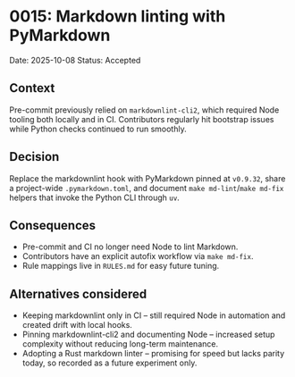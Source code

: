 # 0015: Markdown linting with PyMarkdown

Date: 2025-10-08
Status: Accepted

## Context

Pre-commit previously relied on `markdownlint-cli2`, which required Node tooling
both locally and in CI. Contributors regularly hit bootstrap issues while Python
checks continued to run smoothly.

## Decision

Replace the markdownlint hook with PyMarkdown pinned at `v0.9.32`, share a
project-wide `.pymarkdown.toml`, and document `make md-lint`/`make md-fix`
helpers that invoke the Python CLI through `uv`.

## Consequences

* Pre-commit and CI no longer need Node to lint Markdown.
* Contributors have an explicit autofix workflow via `make md-fix`.
* Rule mappings live in `RULES.md` for easy future tuning.

## Alternatives considered

* Keeping markdownlint only in CI – still required Node in automation and
  created drift with local hooks.
* Pinning markdownlint-cli2 and documenting Node – increased setup complexity
  without reducing long-term maintenance.
* Adopting a Rust markdown linter – promising for speed but lacks parity today,
  so recorded as a future experiment only.
